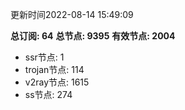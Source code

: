 更新时间2022-08-14 15:49:09

**总订阅: 64**
**总节点: 9395**
**有效节点: 2004**
- ssr节点: 1
- trojan节点: 114
- v2ray节点: 1615
- ss节点: 274
